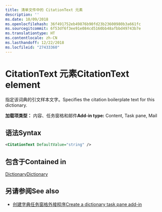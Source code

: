 ```yaml
---
title: 清单文件中的 CitationText 元素
description: ''
ms.date: 10/09/2018
ms.openlocfilehash: 36f491752eb49876b90fd23b23600980b3a661fc
ms.sourcegitcommit: 6f53df6f3ee91e084cd5160bb48afbbd49743b7e
ms.translationtype: HT
ms.contentlocale: zh-CN
ms.lasthandoff: 12/22/2018
ms.locfileid: "27433360"
---
```

# <a name="citationtext-element"></a><span data-ttu-id="f3c4d-102">CitationText 元素</span><span class="sxs-lookup"><span data-stu-id="f3c4d-102">CitationText element</span></span>

<span data-ttu-id="f3c4d-103">指定该词典的引文样本文字。</span><span class="sxs-lookup"><span data-stu-id="f3c4d-103">Specifies the citation boilerplate text for this dictionary.</span></span>

<span data-ttu-id="f3c4d-104">**加载项类型：** 内容、任务窗格和邮件</span><span class="sxs-lookup"><span data-stu-id="f3c4d-104">**Add-in type:** Content, Task pane, Mail</span></span>

## <a name="syntax"></a><span data-ttu-id="f3c4d-105">语法</span><span class="sxs-lookup"><span data-stu-id="f3c4d-105">Syntax</span></span>

```XML
<CitationText DefaultValue="string" />
```

## <a name="contained-in"></a><span data-ttu-id="f3c4d-106">包含于</span><span class="sxs-lookup"><span data-stu-id="f3c4d-106">Contained in</span></span>

[<span data-ttu-id="f3c4d-107">Dictionary</span><span class="sxs-lookup"><span data-stu-id="f3c4d-107">Dictionary</span></span>](dictionary.md)

## <a name="see-also"></a><span data-ttu-id="f3c4d-108">另请参阅</span><span class="sxs-lookup"><span data-stu-id="f3c4d-108">See also</span></span>

- [<span data-ttu-id="f3c4d-109">创建字典任务窗格外接程序</span><span class="sxs-lookup"><span data-stu-id="f3c4d-109">Create a dictionary task pane add-in</span></span>](https://docs.microsoft.com/office/dev/add-ins/word/dictionary-task-pane-add-ins)
